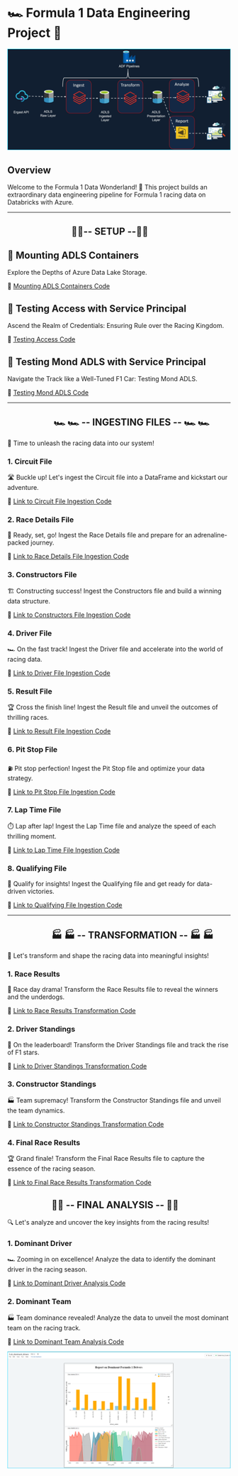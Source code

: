 
# 🏎️ Formula 1 Data Engineering Project  🚀
![Project Image](https://github.com/SanketKuwar/Formula1-Project/blob/main/Formula1%20Project.png)

## Overview

Welcome to the Formula 1 Data Wonderland! 🌟 This project builds an extraordinary data engineering pipeline for Formula 1 racing data on Databricks with Azure.

---


##  &nbsp;&nbsp;&nbsp;&nbsp;&nbsp;&nbsp;&nbsp;&nbsp;&nbsp;&nbsp;&nbsp;&nbsp;&nbsp;&nbsp;&nbsp;&nbsp;&nbsp;&nbsp;&nbsp;&nbsp;&nbsp;&nbsp;&nbsp;&nbsp;&nbsp;&nbsp;&nbsp;&nbsp;&nbsp;🚦🚦--  SETUP --🚦🚦&nbsp;&nbsp;&nbsp;&nbsp;&nbsp;


## 🚀 Mounting ADLS Containers

Explore the Depths of Azure Data Lake Storage.

🔗 [Mounting ADLS Containers Code](https://github.com/SanketKuwar/Formula1-Project/blob/main/Files_Setup/Mount_adls_containers_for_project.py)

## 🧪 Testing Access with Service Principal

Ascend the Realm of Credentials: Ensuring Rule over the Racing Kingdom.

🔗  [Testing Access Code](https://github.com/SanketKuwar/Formula1-Project/blob/main/Files_Setup/Test_Access_adls_using_service_principal.py)


## 🚦  Testing Mond ADLS with Service Principal
Navigate the Track like a Well-Tuned F1 Car: Testing Mond ADLS.

🔗  [Testing Mond ADLS Code](https://github.com/SanketKuwar/Formula1-Project/blob/main/Files_Setup/Test_mount_adls_using_service_principal.py)

---


##  &nbsp;&nbsp;&nbsp;&nbsp;&nbsp;&nbsp;&nbsp;&nbsp;&nbsp;&nbsp;&nbsp;&nbsp;&nbsp;&nbsp;&nbsp;&nbsp;&nbsp;&nbsp;&nbsp;&nbsp;&nbsp;🏎️ 🏎️ --  INGESTING FILES -- 🏎️ 🏎️&nbsp;&nbsp;&nbsp;&nbsp;&nbsp;


📂 Time to unleash the racing data into our system!



### 1. Circuit File

🛣️ Buckle up! Let's ingest the Circuit file into a DataFrame and kickstart our adventure.

🔗 [Link to Circuit File Ingestion Code](https://github.com/SanketKuwar/Formula1-Project/blob/main/Ingestion/1.ingest_circuits_file.py)



### 2. Race Details File

🏁 Ready, set, go! Ingest the Race Details file and prepare for an adrenaline-packed journey.

🔗 [Link to Race Details File Ingestion Code](https://github.com/SanketKuwar/Formula1-Project/blob/main/Ingestion/2.ingest_races_file.py)

### 3. Constructors File

🏗️ Constructing success! Ingest the Constructors file and build a winning data structure.

🔗 [Link to Constructors File Ingestion Code](https://github.com/SanketKuwar/Formula1-Project/blob/main/Ingestion/3.ingest_constructors_file.py)

### 4. Driver File

🏎️ On the fast track! Ingest the Driver file and accelerate into the world of racing data.

🔗 [Link to Driver File Ingestion Code](https://github.com/SanketKuwar/Formula1-Project/blob/main/Ingestion/4.ingest_drivers_file.py)
### 5. Result File

🏆 Cross the finish line! Ingest the Result file and unveil the outcomes of thrilling races.

🔗 [Link to Result File Ingestion Code](https://github.com/SanketKuwar/Formula1-Project/blob/main/Ingestion/5.ingest_results_file.py)

### 6. Pit Stop File

⛽ Pit stop perfection! Ingest the Pit Stop file and optimize your data strategy.

🔗 [Link to Pit Stop File Ingestion Code](https://github.com/SanketKuwar/Formula1-Project/blob/main/Ingestion/6.ingest_pit_stops_file.py)

### 7. Lap Time File

⏱️ Lap after lap! Ingest the Lap Time file and analyze the speed of each thrilling moment.

🔗 [Link to Lap Time File Ingestion Code](https://github.com/SanketKuwar/Formula1-Project/blob/main/Ingestion/7.ingest_lap_times_file.py)

### 8. Qualifying File

🏁 Qualify for insights! Ingest the Qualifying file and get ready for data-driven victories.

🔗 [Link to Qualifying File Ingestion Code](https://github.com/SanketKuwar/Formula1-Project/blob/main/Ingestion/8.ingest_qualifying_file.py)

---

##  &nbsp;&nbsp;&nbsp;&nbsp;&nbsp;&nbsp;&nbsp;&nbsp;&nbsp;&nbsp;&nbsp;&nbsp;&nbsp;&nbsp;&nbsp;&nbsp;&nbsp;&nbsp;&nbsp;&nbsp;🏭 🏭 -- TRANSFORMATION -- 🏭 🏭&nbsp;&nbsp;&nbsp;&nbsp;&nbsp;



🎨 Let's transform and shape the racing data into meaningful insights!

### 1. Race Results

🏁 Race day drama! Transform the Race Results file to reveal the winners and the underdogs.

🔗 [Link to Race Results Transformation Code](https://github.com/SanketKuwar/Formula1-Project/blob/main/Transformation/1.race_results.py)

### 2. Driver Standings

🚗 On the leaderboard! Transform the Driver Standings file and track the rise of F1 stars.

🔗 [Link to Driver Standings Transformation Code](https://github.com/SanketKuwar/Formula1-Project/blob/main/Transformation/2.driver_standings.py)

### 3. Constructor Standings

🏭 Team supremacy! Transform the Constructor Standings file and unveil the team dynamics.

🔗 [Link to Constructor Standings Transformation Code](https://github.com/SanketKuwar/Formula1-Project/blob/main/Transformation/3.constructor_standings.py)

### 4. Final Race Results

🏆 Grand finale! Transform the Final Race Results file to capture the essence of the racing season.

🔗 [Link to Final Race Results Transformation Code](https://github.com/SanketKuwar/Formula1-Project/blob/main/Transformation/4.calculated_race_results.sql)


##  &nbsp;&nbsp;&nbsp;&nbsp;&nbsp;&nbsp;&nbsp;&nbsp;&nbsp;&nbsp;&nbsp;&nbsp;&nbsp;&nbsp;&nbsp;&nbsp;&nbsp;&nbsp;&nbsp;&nbsp;🎨🎨 -- FINAL ANALYSIS -- 🎨🎨&nbsp;&nbsp;&nbsp;&nbsp;&nbsp;

🔍 Let's analyze and uncover the key insights from the racing results!

### 1. Dominant Driver

🏎️ Zooming in on excellence! Analyze the data to identify the dominant driver in the racing season.

🔗 [Link to Dominant Driver Analysis Code](https://github.com/SanketKuwar/Formula1-Project/blob/main/Results_Analysis/1.find_dominant_drivers.sql)
### 2. Dominant Team

🏭 Team dominance revealed! Analyze the data to unveil the most dominant team on the racing track.

🔗 [Link to Dominant Team Analysis Code](https://github.com/SanketKuwar/Formula1-Project/blob/main/Results_Analysis/2.find_dominant_teams.sql)

![Project Image](https://github.com/SanketKuwar/Formula1-Project/blob/main/Dominant_Driver_Analysis.png)


